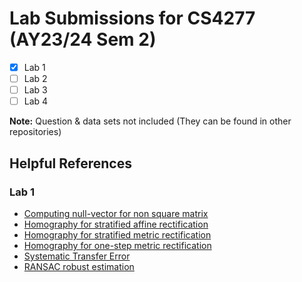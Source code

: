 # Lab Submissions for CS4277 (AY23/24 Sem 2) 
- [X] Lab 1
- [ ] Lab 2
- [ ] Lab 3
- [ ] Lab 4

**Note:** Question & data sets not included (They can be found in other repositories)

## Helpful References
### Lab 1
- [Computing null-vector for non square matrix](https://math.stackexchange.com/questions/2018505/svd-silent-columns-span-null-space)
- [Homography for stratified affine rectification](https://youtu.be/T-p6d7av32Y?si=4hcXZ1N85erim4DI&t=1448)
- [Homography for stratified metric rectification](https://youtu.be/tsO6VO1s_x8?si=BQM4UHKPCpUYoLzW&t=1285)
- [Homography for one-step metric rectification](https://www.cs.cmu.edu/afs/andrew/course/16/822/www/projects/cberger2/proj1/)
- [Systematic Transfer Error](https://youtu.be/v3322cNhCTk?si=uDrglnZkmnYbU9OR&t=355)
- [RANSAC robust estimation](https://youtu.be/v3322cNhCTk?si=nffcUT6aCBkEAteA&t=2479)


